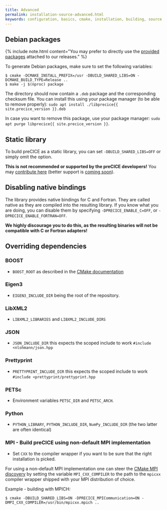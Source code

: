 ```yaml
---
title: Advanced
permalink: installation-source-advanced.html
keywords: configuration, basics, cmake, installation, building, source
---
```


## Debian packages

{% include note.html content="You may prefer to directly use the [provided packages](https://github.com/precice/precice/releases) attached to our releases." %}

To generate Debian packages, make sure to set the following variables:
```
$ cmake -DCMAKE_INSTALL_PREFIX=/usr -DBUILD_SHARED_LIBS=ON -DCMAKE_BUILD_TYPE=Release ..
$ make -j $(nproc) package
```

The directory should now contain a `.deb` package and the corresponding checksum file.
You can install this using your package manager (to be able to remove properly): `sudo apt install ./libprecice{{ site.precice_version }}.deb`

In case you want to remove this package, use your package manager: `sudo apt purge libprecice{{ site.precice_version }}`.

## Static library

To build preCICE as a static library, you can set `-DBUILD_SHARED_LIBS=OFF` or simply omit the option.

__This is not recommended or supported by the preCICE developers!__ You may [contribute here](https://github.com/precice/precice/pull/343) (better support is [coming soon](https://github.com/precice/precice/pull/973)).

## Disabling native bindings

The library provides native bindings for C and Fortran.
They are called native as they are compiled into the resulting library.
If you know what you are doing, you can disable them by specifying `-DPRECICE_ENABLE_C=OFF`, or `-DPRECICE_ENABLE_FORTRAN=OFF`.

**We highly discourage you to do this, as the resulting binaries will not be compatible with C or Fortran adapters!**

## Overriding dependencies

### BOOST
* `BOOST_ROOT` as described in the [CMake documentation](https://cmake.org/cmake/help/v3.10/module/FindBoost.html)

### Eigen3
* `EIGEN3_INCLUDE_DIR` being the root of the repository.

### LibXML2
* `LIBXML2_LIBRARIES` and `LIBXML2_INCLUDE_DIRS`

### JSON
* `JSON_INCLUDE_DIR` this expects the scoped include to work `#include <nlohmann/json.hpp`

### Prettyprint
* `PRETTYPRINT_INCLUDE_DIR` this expects the scoped include to work `#include <prettyprint/prettyprint.hpp`

### PETSc
* Environment variables `PETSC_DIR` and `PETSC_ARCH`.

### Python
* `PYTHON_LIBRARY`, `PYTHON_INCLUDE_DIR`, `NumPy_INCLUDE_DIR` (the two latter are often identical)

### MPI - Build preCICE using non-default MPI implementation
* Set `CXX` to the compiler wrapper if you want to be sure that the right installation is picked.

For using a non-default MPI implementation one can steer the [CMake MPI discovery](https://cmake.org/cmake/help/v3.10/module/FindMPI.html#variables-for-locating-mpi) by setting the variable `MPI_CXX_COMPILER` to the path to the `mpicxx` compiler wrapper shipped with your MPI distribution of choice.

Example - building with MPICH:
```
$ cmake -DBUILD_SHARED_LIBS=ON -DPRECICE_MPICommunication=ON -DMPI_CXX_COMPILER=/usr/bin/mpicxx.mpich ..
```
